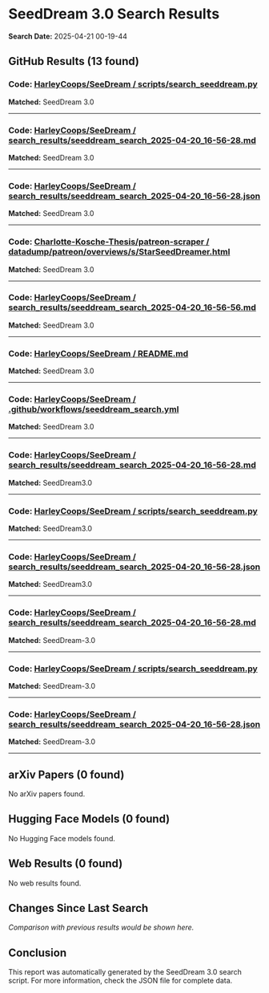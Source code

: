 # SeedDream 3.0 Search Results

**Search Date:** 2025-04-21 00-19-44

## GitHub Results (13 found)

### Code: [HarleyCoops/SeeDream / scripts/search_seeddream.py](https://github.com/HarleyCoops/SeeDream/blob/3bf4c3876992f4443e0a09a4af6910948957a840/scripts/search_seeddream.py)

**Matched:** SeedDream 3.0  

---

### Code: [HarleyCoops/SeeDream / search_results/seeddream_search_2025-04-20_16-56-28.md](https://github.com/HarleyCoops/SeeDream/blob/3bf4c3876992f4443e0a09a4af6910948957a840/search_results/seeddream_search_2025-04-20_16-56-28.md)

**Matched:** SeedDream 3.0  

---

### Code: [HarleyCoops/SeeDream / search_results/seeddream_search_2025-04-20_16-56-28.json](https://github.com/HarleyCoops/SeeDream/blob/3bf4c3876992f4443e0a09a4af6910948957a840/search_results/seeddream_search_2025-04-20_16-56-28.json)

**Matched:** SeedDream 3.0  

---

### Code: [Charlotte-Kosche-Thesis/patreon-scraper / datadump/patreon/overviews/s/StarSeedDreamer.html](https://github.com/Charlotte-Kosche-Thesis/patreon-scraper/blob/9a48da2d2ee59f2f5f9e0c30be120814f1c98be5/datadump/patreon/overviews/s/StarSeedDreamer.html)

**Matched:** SeedDream 3.0  

---

### Code: [HarleyCoops/SeeDream / search_results/seeddream_search_2025-04-20_16-56-56.md](https://github.com/HarleyCoops/SeeDream/blob/3bf4c3876992f4443e0a09a4af6910948957a840/search_results/seeddream_search_2025-04-20_16-56-56.md)

**Matched:** SeedDream 3.0  

---

### Code: [HarleyCoops/SeeDream / README.md](https://github.com/HarleyCoops/SeeDream/blob/3bf4c3876992f4443e0a09a4af6910948957a840/README.md)

**Matched:** SeedDream 3.0  

---

### Code: [HarleyCoops/SeeDream / .github/workflows/seeddream_search.yml](https://github.com/HarleyCoops/SeeDream/blob/3bf4c3876992f4443e0a09a4af6910948957a840/.github/workflows/seeddream_search.yml)

**Matched:** SeedDream 3.0  

---

### Code: [HarleyCoops/SeeDream / search_results/seeddream_search_2025-04-20_16-56-28.md](https://github.com/HarleyCoops/SeeDream/blob/3bf4c3876992f4443e0a09a4af6910948957a840/search_results/seeddream_search_2025-04-20_16-56-28.md)

**Matched:** SeedDream3.0  

---

### Code: [HarleyCoops/SeeDream / scripts/search_seeddream.py](https://github.com/HarleyCoops/SeeDream/blob/3bf4c3876992f4443e0a09a4af6910948957a840/scripts/search_seeddream.py)

**Matched:** SeedDream3.0  

---

### Code: [HarleyCoops/SeeDream / search_results/seeddream_search_2025-04-20_16-56-28.json](https://github.com/HarleyCoops/SeeDream/blob/3bf4c3876992f4443e0a09a4af6910948957a840/search_results/seeddream_search_2025-04-20_16-56-28.json)

**Matched:** SeedDream3.0  

---

### Code: [HarleyCoops/SeeDream / search_results/seeddream_search_2025-04-20_16-56-28.md](https://github.com/HarleyCoops/SeeDream/blob/3bf4c3876992f4443e0a09a4af6910948957a840/search_results/seeddream_search_2025-04-20_16-56-28.md)

**Matched:** SeedDream-3.0  

---

### Code: [HarleyCoops/SeeDream / scripts/search_seeddream.py](https://github.com/HarleyCoops/SeeDream/blob/3bf4c3876992f4443e0a09a4af6910948957a840/scripts/search_seeddream.py)

**Matched:** SeedDream-3.0  

---

### Code: [HarleyCoops/SeeDream / search_results/seeddream_search_2025-04-20_16-56-28.json](https://github.com/HarleyCoops/SeeDream/blob/3bf4c3876992f4443e0a09a4af6910948957a840/search_results/seeddream_search_2025-04-20_16-56-28.json)

**Matched:** SeedDream-3.0  

---

## arXiv Papers (0 found)

No arXiv papers found.

## Hugging Face Models (0 found)

No Hugging Face models found.

## Web Results (0 found)

No web results found.

## Changes Since Last Search

*Comparison with previous results would be shown here.*

## Conclusion

This report was automatically generated by the SeedDream 3.0 search script.
For more information, check the JSON file for complete data.
